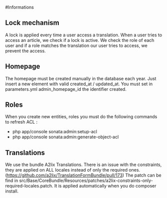 #Informations

## Lock mechanism

A lock is applied every time a user access a translation.
When a user tries to access an article, we check if a lock is active.
We check the role of each user and if a role matches the translation our user tries to access, we prevent the access.

## Homepage

The homepage must be created manually in the database each year.
Just insert a new element with valid created_at / updated_at.
You must set in parameters.yml admin_homepage_id the identifier created.

## Roles

When you create new entities, roles you must do the following commands to refresh ACL :
* php app/console sonata:admin:setup-acl
* php app/console sonata:admin:generate-object-acl

## Translations

We use the bundle A2lix Translations.
There is an issue with the constraints, they are applied on ALL locales instead of only the required ones. (https://github.com/a2lix/TranslationFormBundle/pull/173)
The patch can be find in src/Base/CoreBundle/Resources/patches/a2lix-constraints-only-required-locales.patch.
It is applied automatically when you do composer install.